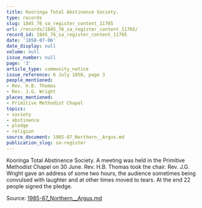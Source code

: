 ```yaml
---
title: Kooringa Total Abstinence Society.
type: records
slug: 1845_76_sa_register_content_11765
url: /records/1845_76_sa_register_content_11765/
record_id: 1845_76_sa_register_content_11765
date: '1858-07-06'
date_display: null
volume: null
issue_number: null
page: '3'
article_type: community_notice
issue_reference: 6 July 1858, page 3
people_mentioned:
- Rev. H.B. Thomas
- Rev. J.G. Wright
places_mentioned:
- Primitive Methodist Chapel
topics:
- society
- abstinence
- pledge
- religion
source_document: 1985-87_Northern__Argus.md
publication_slug: sa-register
---
```


Kooringa Total Abstinence Society.  A meeting was held in the Primitive Methodist Chapel on 30 June.  Rev. H.B. Thomas took the chair.  Rev. J.G. Wright gave an address of some two hours, the audience sometimes being convulsed with laughter and at other times moved to tears.  At the end 22 people signed the pledge.

Source: [1985-87_Northern__Argus.md](/downloads/markdown/1985-87_Northern__Argus.md)
